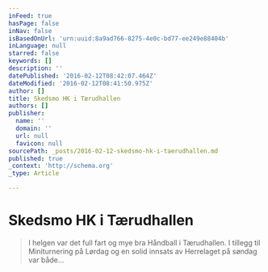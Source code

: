 ```yaml
---
inFeed: true
hasPage: false
inNav: false
isBasedOnUrl: 'urn:uuid:8a9ad766-8275-4e0c-bd77-ee249e88404b'
inLanguage: null
starred: false
keywords: []
description: ''
datePublished: '2016-02-12T08:42:07.464Z'
dateModified: '2016-02-12T08:41:50.975Z'
author: []
title: Skedsmo HK i Tærudhallen
authors: []
publisher:
  name: ''
  domain: ''
  url: null
  favicon: null
sourcePath: _posts/2016-02-12-skedsmo-hk-i-taerudhallen.md
published: true
_context: 'http://schema.org'
_type: Article

---
```

# Skedsmo HK i Tærudhallen

> I helgen var det full fart og mye bra Håndball i Tærudhallen&period; I tillegg til Miniturnering på Lørdag og en solid innsats av Herrelaget på søndag var både&period;&period;&period;